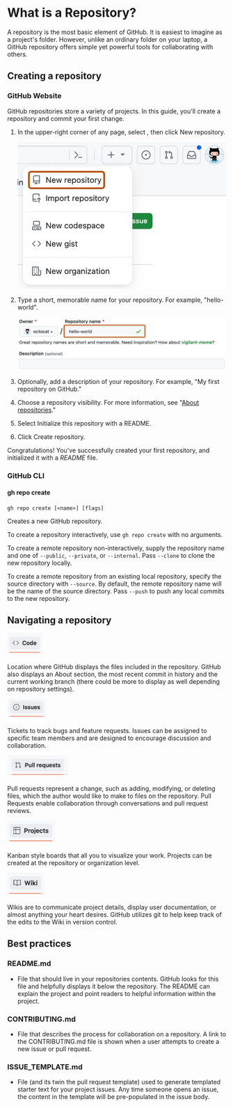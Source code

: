 # What is a Repository?

A repository is the most basic element of GitHub. It is easiest to imagine as a project's folder. However, unlike an ordinary folder on your laptop, a GitHub repository offers simple yet powerful tools for collaborating with others.

## Creating a repository

### GitHub Website

GitHub repositories store a variety of projects. In this guide, you'll create a repository and commit your first change.

1.  In the upper-right corner of any page, select , then click New repository.

    ![Screenshot of a GitHub dropdown menu showing options to create new items. The menu item "New repository" is outlined in dark orange.](../../../img/image-17.png)

2.  Type a short, memorable name for your repository. For example, "hello-world".

    ![Screenshot of the first step in creating a GitHub repository. The "Repository name" field contains the text "hello-world" and is outlined in dark orange.](../../../img/image-18.png)

3.  Optionally, add a description of your repository. For example, "My first repository on GitHub."

4.  Choose a repository visibility. For more information, see "[About repositories](https://docs.github.com/en/repositories/creating-and-managing-repositories/about-repositories#about-repository-visibility)."

5.  Select Initialize this repository with a README.

6.  Click Create repository.

Congratulations! You've successfully created your first repository, and initialized it with a *README* file.

### GitHub CLI

#### gh repo create

```
gh repo create [<name>] [flags]

```

Creates a new GitHub repository.

To create a repository interactively, use `gh repo create` with no arguments.

To create a remote repository non-interactively, supply the repository name and one of `--public`, `--private`, or `--internal`. Pass `--clone` to clone the new repository locally.

To create a remote repository from an existing local repository, specify the source directory with `--source`. By default, the remote repository name will be the name of the source directory. Pass `--push` to push any local commits to the new repository.

## Navigating a repository

<img src="../../../img/image-8.png" alt="code" width="80"/>

Location where GitHub displays the files included in the repository. GitHub also displays an About section, the most recent commit in history and the current working branch (there could be more to display as well depending on repository settings).

<img src="../../../img/image-9.png" alt="code" width="90"/>

Tickets to track bugs and feature requests. Issues can be assigned to specific team members and are designed to encourage discussion and collaboration.


<img src="../../../img/image-10.png" alt="code" width="140"/>

Pull requests represent a change, such as adding, modifying, or deleting files, which the author would like to make to files on the repository. Pull Requests enable collaboration through conversations and pull request reviews.


<img src="../../../img/image-11.png" alt="code" width="110"/>

Kanban style boards that all you to visualize your work. Projects can be created at the repository or organization level.

<img src="../../../img/image-12.png" alt="code" width="85"/>

Wikis are to communicate project details, display user documentation, or almost anything your heart desires. GitHub utilizes git to help keep track of the edits to the Wiki in version control.

## Best practices

### README.md
- File that should live in your repositories contents. GitHub looks for this file and helpfully displays it below the repository. The README can explain the project and point readers to helpful information within the project.

### CONTRIBUTING.md
- File that describes the process for collaboration on a repository. A link to the CONTRIBUTING.md file is shown when a user attempts to create a new issue or pull request.

### ISSUE_TEMPLATE.md
- File (and its twin the pull request template) used to generate templated starter text for your project issues. Any time someone opens an issue, the content in the template will be pre-populated in the issue body.
